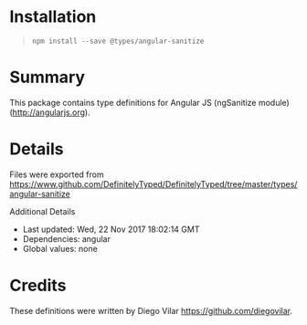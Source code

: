 # Installation
> `npm install --save @types/angular-sanitize`

# Summary
This package contains type definitions for Angular JS (ngSanitize module) (http://angularjs.org).

# Details
Files were exported from https://www.github.com/DefinitelyTyped/DefinitelyTyped/tree/master/types/angular-sanitize

Additional Details
 * Last updated: Wed, 22 Nov 2017 18:02:14 GMT
 * Dependencies: angular
 * Global values: none

# Credits
These definitions were written by Diego Vilar <https://github.com/diegovilar>.
